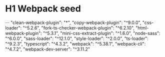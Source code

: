 # H1 Webpack seed

⋅⋅⋅ "clean-webpack-plugin": "\*",
"copy-webpack-plugin": "^9.0.0",
"css-loader": "^5.2.6",
"fork-ts-checker-webpack-plugin": "^6.2.10",
"html-webpack-plugin": "^5.3.1",
"mini-css-extract-plugin": "^1.6.0",
"node-sass": "^6.0.0",
"sass-loader": "^12.1.0",
"style-loader": "^2.0.0",
"ts-loader": "^9.2.3",
"typescript": "^4.3.2",
"webpack": "^5.38.1",
"webpack-cli": "^4.7.2",
"webpack-dev-server": "^3.11.2"
